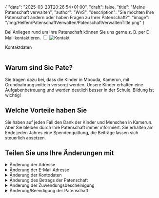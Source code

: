 {
    "date": "2025-03-23T20:26:54+01:00",
    "draft": false,
    "title": "Meine Patenschaft verwalten",
    "author": "WvS",
    "description": "Sie möchten Ihre Patenschaft ändern oder haben Fragen zu Ihrer Patenschaft?",
    "image": "/img/Helfen/PatenschaftVerwalten/PatenschaftVerwaltenTitle.png"
}

Bei Anliegen rund um Ihre Patenschaft können Sie uns gerne z. B. per E-Mail kontaktieren.
<input type="checkbox" id="expand-image1" />
<label for="expand-image1">
  <img class="img-centered-half" src="/img/Kontakt.png" alt="Kontakt" />
</label>
<div class="img-caption-half">Kontaktdaten</div>
<br>

## Warum sind Sie Pate?
Sie tragen dazu bei, dass die Kinder in Mbouda, Kamerun, mit Grundnahrungsmitteln versorgt werden. Unsere Kinder erhalten eine Aufgabenbetreuung und werden deutlich besser in der Schule. Bildung ist wichtig!

## Welche Vorteile haben Sie
Sie haben auf jeden Fall den Dank der Kinder und Menschen in Kamerun. Aber Sie bleiben durch Ihre Patenschaft immer informiert. Sie erhalten am Ende jeden Jahres eine Spendenquittung, die Beiträge lassen sich steuerlich absetzen.
<br> 

## Teilen Sie uns Ihre Änderungen mit
<details>
    <summary class="combobox-summary">Änderung der Adresse</summary>
    <div class="combobox-details">
        Bitte geben Sie Ihre neue Adresse ein und senden Sie dann die Daten ab.
        <br><br> 
        Vorname*  
        <input id="js-input-vorname" placeholder="" required>  
        <br><br> 
        Nachname*  
        <input id="js-input-nachname" placeholder="" required>  
        <br><br> 
        Straße und Hausnummer*  
        <input id="js-input-strasse" placeholder="" required>  
        <br><br> 
        Postleitzahl*  
        <input id="js-input-plz" placeholder="" required>  
        <br><br> 
        Wohnort*  
        <input id="js-input-wohnort" placeholder="" required>
        <br><br> 
         Telefonnummer  
        <input type="tel" id="js-input-telnummer" placeholder="">  
        <br><br> 
        <button id="js-button-pate-adress-aenderungen">Änderungen abschicken</button>  
        <br><br> 
    </div>
</details>  
<details>
    <summary class="combobox-summary">Änderung der E-Mail Adresse</summary>
    <div class="combobox-details">
        Bitte geben Sie Ihre neue E-Mail Adresse ein und senden Sie dann die Daten ab.
        <br><br> 
        Vorname*  
        <input id="js-input-vorname" placeholder="" required>  
        <br><br> 
        Nachname*  
        <input id="js-input-nachname" placeholder="" required>  
        <br><br> 
        E-Mail Adresse*  
        <input type="email" id="js-input-email" placeholder="" required>  
        <br><br> 
        <button id="js-button-pate-email-aenderung">Änderung abschicken</button>  
        <br><br> 
    </div>
</details>
<details>
    <summary class="combobox-summary">Änderung der Kontodaten</summary>
    <div class="combobox-details">  
     Bitte geben Sie Ihre neuen Kontodaten ein und senden Sie dann die Daten ab.
        <br><br> 
        Vorname*  
        <input id="js-input-vorname" placeholder="" required>  
        <br><br> 
        Nachname*  
        <input id="js-input-nachname" placeholder="" required>  
        <br><br> 
        <u>Bankverbindung:</u>
        <br><br> 
        Kontoinhaber*  
        <input id="js-input-kontoinhaber" placeholder="">  
        <br><br> 
        IBAN*  
        <br>
        <input id="js-input-iban" placeholder="">  
        <br><br> 
        BIC*  
        <br>
        <input id="js-input-bic" placeholder="">  
        <br><br> 
        Die Datenschutzerklärung habe ich gelesen und erkenne Sie ausdrücklich an.  
        <br>
        <button id="js-button-pate-konto-aenderung">Änderung abschicken</button>  
        <br><br> 
    </div>
</details>
<details>
    <summary class="combobox-summary">Änderung des Betrags der Patenschaft</summary>
    <div class="combobox-details">   
        Bitte geben Sie den neuen Betrag für Ihre Patenschaft in Euro ein und senden Sie dann die Daten ab.  
        <br><br> 
        Vorname*  
        <input id="js-input-vorname" placeholder="" required>  
        <br><br> 
        Nachname*  
        <input id="js-input-nachname" placeholder="" required>  
        <br><br> 
        Tragen Sie nur Zahlen ohne Komma oder Währung ein*  
        <br>
        <input id="js-input-jahresbeitrag" placeholder="Jahresbeitrag" required>  
        <br><br> 
        Bitte buchen Sie den Betrag per SEPA-Lastschriftmandat von meinem nachfolgenden Konto ab.  
        <br>
        Zahlungsweise* 
        <br> 
        <select id="js-zahlungsweise" name="zahlungsweise" required>
            <option value="jaehrlich">jährlich</option>
            <option value="halbjaehrlich">halbjährlich</option>
            <option value="vierteljaehrlich">vierteljährlich</option>
        </select>  
        <br><br>
        <button id="js-button-patenschaft-jahresbeitrag-aenderung">Änderung abschicken</button>  
        <br><br>   
    </div>
</details>
<details>
    <summary class="combobox-summary">Änderung der Zuwendungsbescheinigung</summary>
    <div class="combobox-details">  
        Bitte tragen Sie Ihre Änderung zur Zuwendungsbescheinigung ein und senden Sie dann die Daten ab.  
        <br><br> 
        Vorname*  
        <input id="js-input-vorname" placeholder="" required>  
        <br><br> 
        Nachname*  
        <input id="js-input-nachname" placeholder="" required>  
        <br><br> 
        Bitte wählen Sie, ob Sie eine Zuwendungsbescheinigung für das abgelaufene und gegebenenfalls für die nächsten Jahre erhalten möchten.  
        <br> 
        <select id="js-zuwendungsbescheinigung" name="zuwendungsbescheinigung" required>
            <option value="letzteJahr">nur das letzte Jahr</option>
            <option value="diesesJahr">nur dieses Jahr</option>
            <option value="letzteUndNachfolgendeJahre">das letzte Jahr und die nachfolgenden Jahre</option>
        </select>  
        <br><br>
        <button id="js-button-patenschaft-zuwendungsbescheinigung-aenderung">Änderung abschicken</button>  
        <br><br>     
    </div>
</details>
<details>
    <summary class="combobox-summary">Änderung/Beendigung der Patenschaft</summary>
    <div class="combobox-details">
        Wenn Sie Ihre Patenschaft kündigen möchten, bedauern wir das sehr. Wir bedanken uns für Ihren bisherigen Beitrag und wünschen Ihnen alles Gute.
        <br><br> 
        Vorname*  
        <input id="js-input-vorname" placeholder="" required>  
        <br><br> 
        Nachname*  
        <input id="js-input-nachname" placeholder="" required>  
        <br><br>
        <button id="js-button-patenschaft-kuendigen">Patenschaft kündigen</button>  
        <br><br>          
    </div>
</details>
